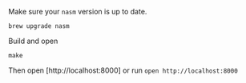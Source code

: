 Make sure your `nasm` version is up to date.

```
brew upgrade nasm
```

Build and open

```
make
```

Then open [http://localhost:8000] or run `open http://localhost:8000`
